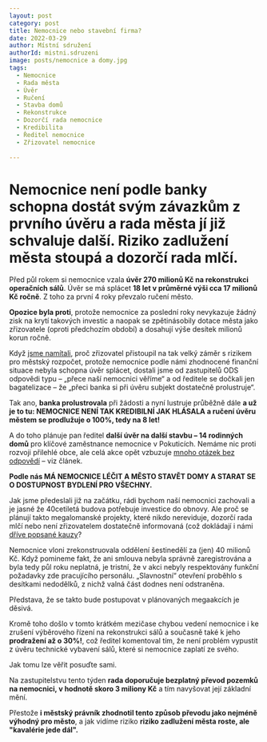 ```yaml
---
layout: post
category: post
title: Nemocnice nebo stavební firma? 
date: 2022-03-29
author: Místní sdružení
authorId: mistni.sdruzeni 
image: posts/nemocnice a domy.jpg
tags:
  - Nemocnice
  - Rada města
  - Úvěr
  - Ručení
  - Stavba domů
  - Rekonstrukce
  - Dozorčí rada nemocnice
  - Kredibilita
  - Ředitel nemocnice
  - Zřizovatel nemocnice
 
---
```


# Nemocnice není podle banky schopna dostát svým závazkům z prvního úvěru a rada města jí již schvaluje další. Riziko zadlužení města stoupá a dozorčí rada mlčí.

Před půl rokem si nemocnice vzala **úvěr 270 milionů Kč na rekonstrukci operačních sálů**. Úvěr se má splácet **18 let v průměrné výši cca 17 milionů Kč ročně**. 
Z toho za první 4 roky převzalo ručení město.

**Opozice byla proti**, protože nemocnice za poslední roky nevykazuje žádný zisk na krytí takových investic a naopak se zpětinásobily dotace města jako zřizovatele (oproti předchozím období) a dosahují výše desítek milionů korun ročně.

Když [jsme namítali](https://kadan.pirati.cz/aktuality/uver.html), proč zřizovatel přistoupil na tak velký záměr s rizikem pro městský rozpočet, protože nemocnice podle námi zhodnocené finanční situace nebyla schopna úvěr splácet, dostali jsme od zastupitelů ODS odpovědi typu – „přece naší nemocnici věříme“ a od ředitele se dočkali jen bagatelizace – že „přeci banka si při úvěru subjekt dostatečně prolustruje“.

Tak ano, **banka prolustrovala** při žádosti a nyní lustruje průběžně dále **a už je to tu: NEMOCNICE NENÍ TAK KREDIBILNÍ JAK HLÁSALA a ručení úvěru městem se prodlužuje o 100%, tedy na 8 let!**

A do toho plánuje pan ředitel **další úvěr na další stavbu – 14 rodinných domů** pro klíčové zaměstnance nemocnice v Pokuticích. 
Nemáme nic proti rozvoji přilehlé obce, ale celá akce opět vzbuzuje [mnoho otázek bez odpovědí](https://kadan.pirati.cz/aktuality/15zm.html) – viz článek. 

**Podle nás MÁ NEMOCNICE LÉČIT A MĚSTO STAVĚT DOMY A STARAT SE O DOSTUPNOST BYDLENÍ PRO VŠECHNY.**

Jak jsme předeslali již na začátku, rádi bychom naší nemocnici zachovali a je jasné že 40cetiletá budova potřebuje investice do obnovy. 
Ale proč se plánují takto megalomanské projekty, které nikdo nereviduje, dozorčí rada mlčí nebo není zřizovatelem dostatečně informovaná (což dokládají i námi [dříve popsané kauzy](https://kadan.pirati.cz/aktuality/pravda.html)? 

Nemocnice vloni zrekonstruovala oddělení šestinedělí za (jen) 40 milionů Kč. Když pomineme fakt, že ani smlouva nebyla správně zaregistrována a byla tedy půl roku neplatná, je tristní, že v akci nebyly respektovány funkční požadavky zde pracujícího personálu. 
„Slavnostní“ otevření proběhlo s desítkami nedodělků, z nichž valná část dodnes není odstraněna.  

Představa, že se takto bude postupovat v plánovaných megaakcích je děsivá. 

Kromě toho došlo v tomto krátkém mezičase chybou vedení nemocnice i ke zrušení výběrového řízení na rekonstrukci sálů a současně také k jeho **prodražení až o 30%!**, což ředitel komentoval tím, že není problém vypustit z úvěru technické vybavení sálů, které si nemocnice zaplatí ze svého.

Jak tomu lze věřit posuďte sami.

Na zastupitelstvu tento týden **rada doporučuje bezplatný převod pozemků na nemocnici,  v hodnotě skoro 3 miliony Kč** a tím navyšovat její základní mění. 

Přestože **i městský právník zhodnotil tento způsob převodu jako nejméně výhodný pro město**, a jak vidíme riziko **riziko zadlužení města roste, ale "kavalérie jede dál".**




